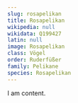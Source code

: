 ```yaml
---
slug: rosapelikan
title: Rosapelikan
wikipedia: null
wikidata: Q199427
latin: null
image: Rosapelikan
class: Vögel
order: Ruderfüßer
family: Pelikane
species: Rosapelikan
---
```


I am content.
